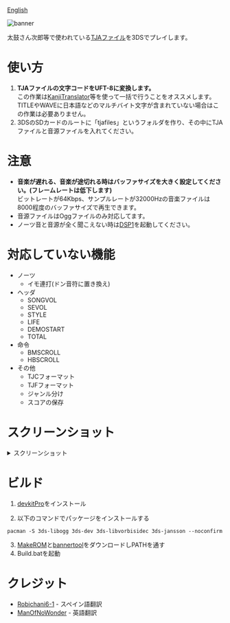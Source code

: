 [English](README_en.md)

![banner](https://user-images.githubusercontent.com/18244518/120987722-d49e8300-c7b8-11eb-9d13-f5c92804dae2.png)

太鼓さん次郎等で使われている[TJAファイル](https://wikiwiki.jp/jiro/%E5%A4%AA%E9%BC%93%E3%81%95%E3%82%93%E6%AC%A1%E9%83%8E#h2_content_1_8)を3DSでプレイします。

# 使い方

1. **TJAファイルの文字コードをUFT-8に変換します。**<br>この作業は[KanjiTranslator](https://www.kashim.com/kanjitranslator/)等を使って一括で行うことをオススメします。<br>TITLEやWAVEに日本語などのマルチバイト文字が含まれていない場合はこの作業は必要ありません。
2. 3DSのSDカードのルートに「tjafiles」というフォルダを作り、その中にTJAファイルと音源ファイルを入れてください。

# 注意

- **音楽が遅れる、音楽が途切れる時はバッファサイズを大きく設定してください。(フレームレートは低下します)**<br>ビットレートが64Kbps、サンプルレートが32000Hzの音楽ファイルは8000程度のバッファサイズで再生できます。
- 音源ファイルはOggファイルのみ対応してます。
- ノーツ音と音源が全く聞こえない時は[DSP1](https://github.com/zoogie/DSP1/releases)を起動してください。

# 対応していない機能

- ノーツ
  - イモ連打(ドン音符に置き換え)
- ヘッダ
  - SONGVOL
  - SEVOL
  - STYLE
  - LIFE
  - DEMOSTART
  - TOTAL
- 命令
  - BMSCROLL
  - HBSCROLL
- その他
  - TJCフォーマット
  - TJFフォーマット
  - ジャンル分け
  - スコアの保存

# スクリーンショット
<details><summary>スクリーンショット</summary>

![1](https://user-images.githubusercontent.com/18244518/120986498-a3718300-c7b7-11eb-9036-8d9807a1b5c0.png) ![2](https://user-images.githubusercontent.com/18244518/120986505-a66c7380-c7b7-11eb-9c61-d98f752e9f2d.png)
![3](https://user-images.githubusercontent.com/18244518/120986516-a8363700-c7b7-11eb-83af-db1fe4a3de32.png) ![4](https://user-images.githubusercontent.com/18244518/120986526-a9fffa80-c7b7-11eb-99a4-0756e8dae4db.png)
![5](https://user-images.githubusercontent.com/18244518/120986545-ad938180-c7b7-11eb-89ad-bafca4c2c441.png)

</details>

# ビルド
1. [devkitPro](https://github.com/devkitPro/installer/releases/)をインストール

2. 以下のコマンドでパッケージをインストールする

`pacman -S 3ds-libogg 3ds-dev 3ds-libvorbisidec 3ds-jansson --noconfirm`

3. [MakeROM](https://github.com/3DSGuy/Project_CTR/releases)と[bannertool](https://github.com/Steveice10/bannertool/releases)をダウンロードしPATHを通す
4. Build.batを起動

# クレジット
- [Robichani6-1](https://github.com/Robichani6-1) - スペイン語翻訳
- [ManOfNoWonder](https://github.com/ManOfNoWonder) - 英語翻訳